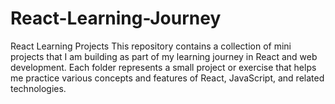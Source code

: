 # React-Learning-Journey
React Learning Projects
This repository contains a collection of mini projects that I am building as part of my learning journey in React and web development. Each folder represents a small project or exercise that helps me practice various concepts and features of React, JavaScript, and related technologies.
